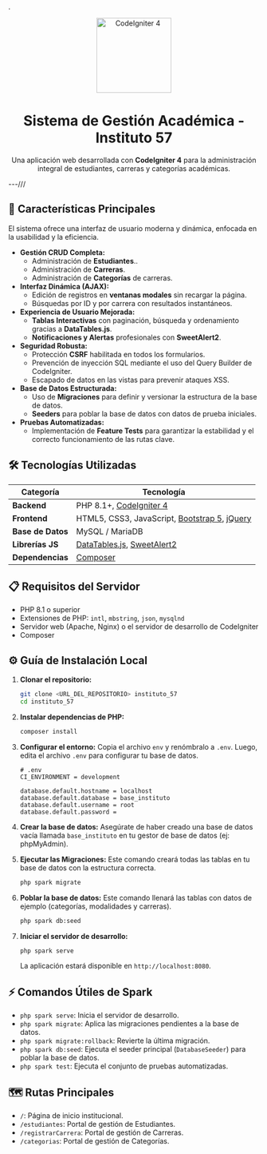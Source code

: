 .
<div align="center">
  <img src="https://raw.githubusercontent.com/codeigniter4/CodeIgniter4/develop/public/assets/images/ci-logo-big.png" alt="CodeIgniter 4" width="150">
  <h1>Sistema de Gestión Académica - Instituto 57</h1>
  <p>Una aplicación web desarrollada con <strong>CodeIgniter 4</strong> para la administración integral de estudiantes, carreras y categorías académicas.</p>
</div>

---///

## 🚀 Características Principales

El sistema ofrece una interfaz de usuario moderna y dinámica, enfocada en la usabilidad y la eficiencia.

-   **Gestión CRUD Completa:**
    -   Administración de **Estudiantes**..
    -   Administración de **Carreras**.
    -   Administración de **Categorías** de carreras.
-   **Interfaz Dinámica (AJAX):**
    -   Edición de registros en **ventanas modales** sin recargar la página.
    -   Búsquedas por ID y por carrera con resultados instantáneos.
-   **Experiencia de Usuario Mejorada:**
    -   **Tablas Interactivas** con paginación, búsqueda y ordenamiento gracias a **DataTables.js**.
    -   **Notificaciones y Alertas** profesionales con **SweetAlert2**.
-   **Seguridad Robusta:**
    -   Protección **CSRF** habilitada en todos los formularios.
    -   Prevención de inyección SQL mediante el uso del Query Builder de CodeIgniter.
    -   Escapado de datos en las vistas para prevenir ataques XSS.
-   **Base de Datos Estructurada:**
    -   Uso de **Migraciones** para definir y versionar la estructura de la base de datos.
    -   **Seeders** para poblar la base de datos con datos de prueba iniciales.
-   **Pruebas Automatizadas:**
    -   Implementación de **Feature Tests** para garantizar la estabilidad y el correcto funcionamiento de las rutas clave.

## 🛠️ Tecnologías Utilizadas

| Categoría      | Tecnología                                                                                             |
| -------------- | ------------------------------------------------------------------------------------------------------ |
| **Backend**    | PHP 8.1+, [CodeIgniter 4](https://codeigniter.com/)                                                    |
| **Frontend**   | HTML5, CSS3, JavaScript, [Bootstrap 5](https://getbootstrap.com/), [jQuery](https://jquery.com/)        |
| **Base de Datos**| MySQL / MariaDB                                                                                        |
| **Librerías JS** | [DataTables.js](https://datatables.net/), [SweetAlert2](https://sweetalert2.github.io/)                  |
| **Dependencias** | [Composer](https://getcomposer.org/)                                                                   |

## 📋 Requisitos del Servidor

-   PHP 8.1 o superior
-   Extensiones de PHP: `intl`, `mbstring`, `json`, `mysqlnd`
-   Servidor web (Apache, Nginx) o el servidor de desarrollo de CodeIgniter
-   Composer

## ⚙️ Guía de Instalación Local

1.  **Clonar el repositorio:**
    ```bash
    git clone <URL_DEL_REPOSITORIO> instituto_57
    cd instituto_57
    ```

2.  **Instalar dependencias de PHP:**
    ```bash
    composer install
    ```

3.  **Configurar el entorno:**
    Copia el archivo `env` y renómbralo a `.env`. Luego, edita el archivo `.env` para configurar tu base de datos.
    ```dotenv
    # .env
    CI_ENVIRONMENT = development
    
    database.default.hostname = localhost
    database.default.database = base_instituto
    database.default.username = root
    database.default.password = 
    ```

4.  **Crear la base de datos:**
    Asegúrate de haber creado una base de datos vacía llamada `base_instituto` en tu gestor de base de datos (ej: phpMyAdmin).

5.  **Ejecutar las Migraciones:**
    Este comando creará todas las tablas en tu base de datos con la estructura correcta.
    ```bash
    php spark migrate
    ```

6.  **Poblar la base de datos:**
    Este comando llenará las tablas con datos de ejemplo (categorías, modalidades y carreras).
    ```bash
    php spark db:seed
    ```

7.  **Iniciar el servidor de desarrollo:**
    ```bash
    php spark serve
    ```
    La aplicación estará disponible en `http://localhost:8080`.

## ⚡ Comandos Útiles de Spark

-   `php spark serve`: Inicia el servidor de desarrollo.
-   `php spark migrate`: Aplica las migraciones pendientes a la base de datos.
-   `php spark migrate:rollback`: Revierte la última migración.
-   `php spark db:seed`: Ejecuta el seeder principal (`DatabaseSeeder`) para poblar la base de datos.
-   `php spark test`: Ejecuta el conjunto de pruebas automatizadas.

## 🗺️ Rutas Principales

-   `/`: Página de inicio institucional.
-   `/estudiantes`: Portal de gestión de Estudiantes.
-   `/registrarCarrera`: Portal de gestión de Carreras.
-   `/categorias`: Portal de gestión de Categorías.

